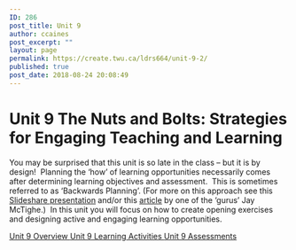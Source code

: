```yaml
---
ID: 286
post_title: Unit 9
author: ccaines
post_excerpt: ""
layout: page
permalink: https://create.twu.ca/ldrs664/unit-9-2/
published: true
post_date: 2018-08-24 20:08:49
---
```

<!--themify_builder_static-->
<h1>Unit 9
The Nuts and Bolts: Strategies for Engaging Teaching and Learning</h1>
You may be surprised that this unit is so late in the class – but it is by design!  Planning the ‘how’ of learning opportunities necessarily comes after determining learning objectives and assessment.  This is sometimes referred to as ‘Backwards Planning’. (For more on this approach see this <a href="https://www.slideshare.net/edvainker/backwards-planning">Slideshare presentation</a> and/or this <a href="https://www.ascd.org/ASCD/pdf/books/mctighe2004_intro.pdf">article</a> by one of the ‘gurus’ Jay McTighe.)  In this unit you will focus on how to create opening exercises and designing active and engaging learning opportunities.

<a href="https://create.twu.ca/ldrs627-su18/unit-9-overview/"> Unit 9 Overview </a> <a href="https://create.twu.ca/ldrs627-su18/unit-9-learning-activities/"> Unit 9 Learning Activities </a> <a href="https://create.twu.ca/ldrs627-su18/unit-9-topic-1/"> Unit 9 Assessments </a><!--/themify_builder_static-->